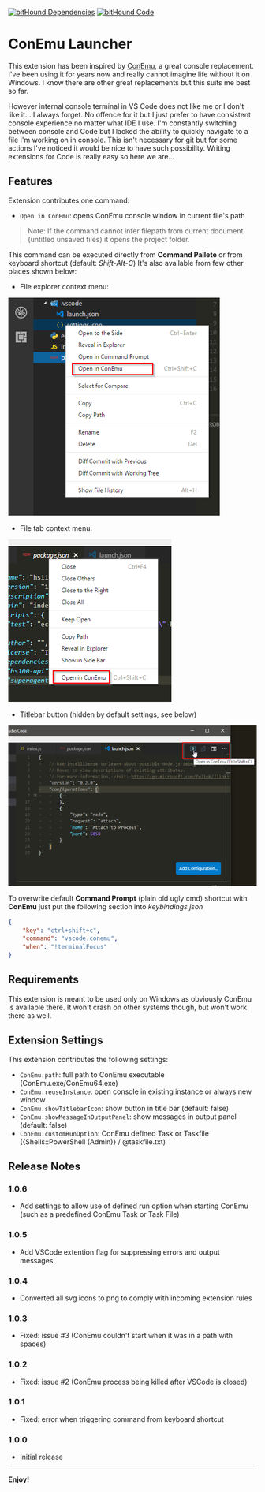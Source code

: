 [![bitHound Dependencies](https://www.bithound.io/github/ipatalas/vscode-conemu/badges/dependencies.svg)](https://www.bithound.io/github/ipatalas/vscode-conemu/master/dependencies/npm)
[![bitHound Code](https://www.bithound.io/github/ipatalas/vscode-conemu/badges/code.svg)](https://www.bithound.io/github/ipatalas/vscode-conemu)

# ConEmu Launcher

This extension has been inspired by [ConEmu](https://conemu.github.io/), a great console replacement.
I've been using it for years now and really cannot imagine life without it on Windows. I know there are other great replacements but this suits me best so far.

However internal console terminal in VS Code does not like me or I don't like it... I always forget. No offence for it but I just prefer to have consistent console experience no matter what IDE I use.
I'm constantly switching between console and Code but I lacked the ability to quickly navigate to a file I'm working on in console. This isn't necessary for git but for some actions I've noticed it would be nice to have such possibility.
Writing extensions for Code is really easy so here we are...

## Features

Extension contributes one command:

* `Open in ConEmu`: opens ConEmu console window in current file's path

> Note: If the command cannot infer filepath from current document (untitled unsaved files) it opens the project folder.

This command can be executed directly from **Command Pallete** or from keyboard shortcut (default: *Shift-Alt-C*)
It's also available from few other places shown below:

* File explorer context menu:

![File explorer](images/file-explorer.png)

* File tab context menu:

![File explorer](images/file-tab.png)

* Titlebar button (hidden by default settings, see below)

![File explorer](images/titlebar.png)

To overwrite default **Command Prompt** (plain old ugly cmd) shortcut with **ConEmu** just put the following section into *keybindings.json*

```JSON
{
    "key": "ctrl+shift+c",
    "command": "vscode.conemu",
    "when": "!terminalFocus"
}
```

## Requirements

This extension is meant to be used only on Windows as obviously ConEmu is available there. It won't crash on other systems though, but won't work there as well.

## Extension Settings

This extension contributes the following settings:

* `ConEmu.path`: full path to ConEmu executable (ConEmu.exe/ConEmu64.exe)
* `ConEmu.reuseInstance`: open console in existing instance or always new window
* `ConEmu.showTitlebarIcon`: show button in title bar (default: false)
* `ConEmu.showMessageInOutputPanel`: show messages in output panel (default: false)
* `ConEmu.customRunOption`: ConEmu defined Task or Taskfile ({Shells::PowerShell (Admin)} / @taskfile.txt)

## Release Notes

### 1.0.6

* Add settings to allow use of defined run option when starting ConEmu (such as a predefined ConEmu Task or Task File)

### 1.0.5

* Add VSCode extention flag for suppressing errors and output messages.

### 1.0.4

* Converted all svg icons to png to comply with incoming extension rules

### 1.0.3

* Fixed: issue #3 (ConEmu couldn't start when it was in a path with spaces)

### 1.0.2

* Fixed: issue #2 (ConEmu process being killed after VSCode is closed)

### 1.0.1

* Fixed: error when triggering command from keyboard shortcut

### 1.0.0

* Initial release

---

**Enjoy!**
